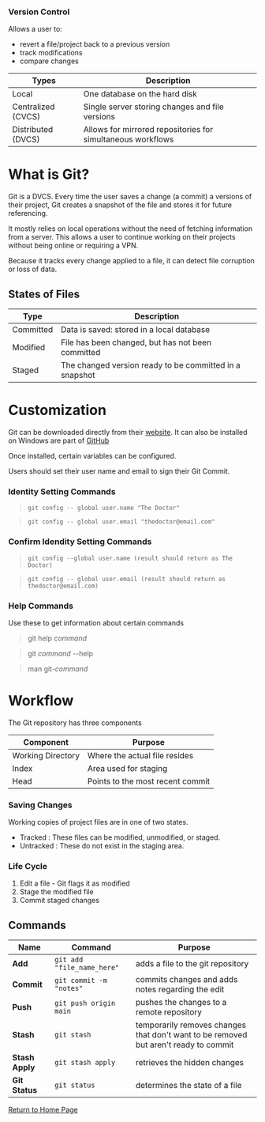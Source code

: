 ### Version Control

Allows a user to:
* revert a file/project back to a previous version
* track modifications
* compare changes

Types | Description
------ | -----
Local | One database on the hard disk
Centralized (CVCS) | Single server storing changes and file versions
Distributed (DVCS) | Allows for mirrored repositories for simultaneous workflows

# What is Git?

Git is a DVCS. Every time the user saves a change (a commit) a versions of their project, Git creates a snapshot of the file and stores it for future referencing. 

It mostly relies on local operations without the need of fetching information from a server. This allows a user to continue working on their projects without being online or requiring a VPN.

Because it tracks every change applied to a file, it can detect file corruption or loss of data. 

## States of Files

Type | Description
----- | -----
Committed | Data is saved: stored in a local database
Modified | File has been changed, but has not been committed
Staged | The changed version ready to be committed in a snapshot


# Customization 

Git can be downloaded directly from their [website](http://git-scm.com/downloads). It can also be installed on Windows are part of [GitHub](http://windows.github.com)

Once installed, certain variables can be configured. 

Users should set their user name and email to sign their Git Commit. 

### Identity Setting Commands
>`git config -- global user.name "The Doctor"`

>`git config -- global user.email "thedoctor@email.com"`

### Confirm Idendity Setting Commands
> `git config --global user.name (result should return as The Doctor)`

> `git config -- global user.email (result should return as thedoctor@email.com)`

### Help Commands
Use these to get information about certain commands

> git help *command*

> git *command* --help

> man git-*command*


# Workflow

The Git repository has three components

Component | Purpose
----- | -----
Working Directory | Where the actual file resides
Index | Area used for staging
Head | Points to the most recent commit

### Saving Changes
Working copies of project files are in one of two states.
* Tracked : These files can be modified, unmodified, or staged. 
* Untracked : These do not exist in the staging area. 

### Life Cycle
1. Edit a file - Git flags it as modified
2. Stage the modified file
3. Commit staged changes

## Commands

Name | Command | Purpose
----- | ----- | -----
**Add** | `git add "file_name_here"` | adds a file to the git repository
**Commit** | `git commit -m "notes"` | commits changes and adds notes regarding the edit
**Push** | `git push origin main` | pushes the changes to a remote repository
**Stash** | `git stash` | temporarily removes changes that don't want to be removed but aren't ready to commit
**Stash Apply** | `git stash apply` | retrieves the hidden changes 
**Git Status** | `git status` | determines the state of a file

[Return to Home Page](https://katyroffe.github.io/reading-notes/)